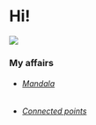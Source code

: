 # Hi!

<div style="align: center;">
    <img src="https://media.giphy.com/media/l41Yt5ljkUiMfUHHW/giphy.gif">
</div>




### My affairs
  - ###### [Mandala](https://rw610.github.io/mandala/)
  - ###### [Connected points](https://rw610.github.io/canvas/)
